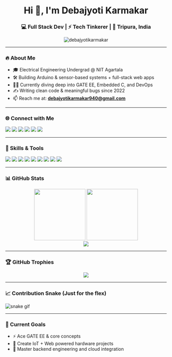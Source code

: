 <h1 align="center">Hi 👋, I'm Debajyoti Karmakar</h1>
<h3 align="center">💻 Full Stack Dev | ⚡ Tech Tinkerer | 📍 Tripura, India</h3>

<p align="center">
  <img src="https://komarev.com/ghpvc/?username=debajyotikarmakar&label=Profile%20views&color=0e75b6&style=flat" alt="debajyotikarmakar" />
</p>

---

### 🔥 About Me
- 🎓 Electrical Engineering Undergrad @ NIT Agartala  
- 🛠️ Building Arduino & sensor-based systems + full-stack web apps  
- 👨‍💻 Currently diving deep into GATE EE, Embedded C, and DevOps  
- ✍️ Writing clean code & meaningful bugs since 2022  
- 📫 Reach me at: **debajyotikarmakar940@gmail.com**

---

### 🌐 Connect with Me
<p align="left">
  <a href="https://twitter.com/debajyotikarmkr"><img src="https://img.shields.io/badge/Twitter-blue?style=for-the-badge&logo=twitter" /></a>
  <a href="https://linkedin.com/in/debajyoti-karmakar"><img src="https://img.shields.io/badge/LinkedIn-blue?style=for-the-badge&logo=linkedin" /></a>
  <a href="https://instagram.com/debajyotikarmkr"><img src="https://img.shields.io/badge/Instagram-e4405f?style=for-the-badge&logo=instagram&logoColor=white" /></a>
  <a href="https://www.codechef.com/users/debajyoti940"><img src="https://img.shields.io/badge/Codechef-5B4638?style=for-the-badge&logo=codechef" /></a>
  <a href="https://www.hackerrank.com/debajyotikarmak1"><img src="https://img.shields.io/badge/HackerRank-2EC866?style=for-the-badge&logo=HackerRank" /></a>
  <a href="https://leetcode.com/debajyoti_karmakar"><img src="https://img.shields.io/badge/LeetCode-FFA116?style=for-the-badge&logo=LeetCode" /></a>
</p>

---

### 🧠 Skills & Tools
<p align="left">
  <img src="https://img.shields.io/badge/C++-00599C?style=flat&logo=c%2B%2B&logoColor=white" />
  <img src="https://img.shields.io/badge/Arduino-00979D?style=flat&logo=arduino&logoColor=white" />
  <img src="https://img.shields.io/badge/Node.js-339933?style=flat&logo=node-dot-js&logoColor=white" />
  <img src="https://img.shields.io/badge/React-20232A?style=flat&logo=react&logoColor=61DAFB" />
  <img src="https://img.shields.io/badge/Tailwind-06B6D4?style=flat&logo=tailwind-css&logoColor=white" />
  <img src="https://img.shields.io/badge/Python-3776AB?style=flat&logo=python&logoColor=white" />
  <img src="https://img.shields.io/badge/MongoDB-4EA94B?style=flat&logo=mongodb&logoColor=white" />
  <img src="https://img.shields.io/badge/Linux-FCC624?style=flat&logo=linux&logoColor=black" />
  <img src="https://img.shields.io/badge/Git-F05032?style=flat&logo=git&logoColor=white" />
</p>

---

### 📊 GitHub Stats

<div align="center">
  <img src="https://github-readme-stats.vercel.app/api?username=debajyotikarmakar&show_icons=true&theme=tokyonight" height="160" />
  <img src="https://github-readme-stats.vercel.app/api/top-langs/?username=debajyotikarmakar&layout=compact&theme=tokyonight" height="160" />
</div>

<div align="center">
  <img src="https://github-readme-streak-stats.herokuapp.com?user=debajyotikarmakar&theme=tokyonight&hide_border=true" />
</div>

---

### 🏆 GitHub Trophies
<p align="center">
  <img src="https://github-profile-trophy.vercel.app/?username=debajyotikarmakar&theme=tokyonight&margin-w=15&margin-h=15" />
</p>

---

### 📈 Contribution Snake (Just for the flex)
![snake gif](https://github.com/debajyotikarmakar/debajyotikarmakar/blob/output/github-contribution-grid-snake.gif)

---

### 🚀 Current Goals
- ⚡ Ace GATE EE & core concepts
- 🧪 Create IoT + Web powered hardware projects
- 🧠 Master backend engineering and cloud integration
